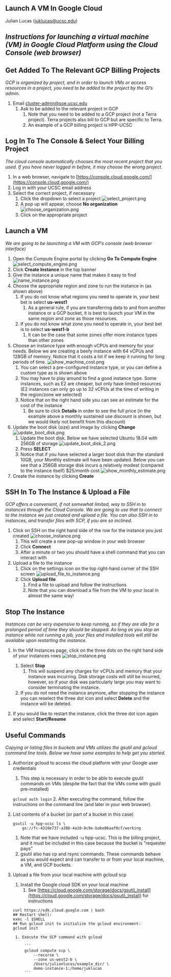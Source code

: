 ## Launch A VM In Google Cloud
Julian Lucas (juklucas@ucsc.edu)

_Instructions for launching a virtual machine (VM) in Google Cloud Platform using the Cloud Console (web browser)_
------------------
## **Get Added To The Relevant GCP Billing Projects**

_GCP is organized by project, and in order to launch VMs or access resources in a project, you need to be added to the project by the GI’s admin._


1. Email cluster-admin@soe.ucsc.edu
    1. Ask to be added to the relevant project in GCP
        1. Note that you need to be added to a GCP project (not a Terra project). Terra projects also bill to GCP but are specific to Terra.
        2. An example of a GCP billing project is HPP-UCSC

## **Log In To The Console & Select Your Billing Project**

_The cloud console automatically chooses the most recent project that you used. If you have never logged in before, it may choose the wrong project._


1. In a web browser, navigate to [https://console.cloud.google.com/](https://console.cloud.google.com/)
2. Log in with your UCSC email address
3. Select the correct project, if necessary
    1. Click the dropdown to select a project
    ![select_project.png](https://github.com/ucsc-cgp/training-resources/blob/main/GCP/launching_a_VM/images/select_project.png?raw=true)
    2. A pop up will appear, choose **No organization**
    ![choose_organization.png](https://github.com/ucsc-cgp/training-resources/blob/main/GCP/launching_a_VM/images/choose_organization.png?raw=true)
    3. Click on the appropriate project


## **Launch a VM**

_We are going to be launching a VM with GCP’s console (web browser interface)_


1. Open the Compute Engine portal by clicking **Go To Compute Engine**
![select_compute_engine.png](https://github.com/ucsc-cgp/training-resources/blob/main/GCP/launching_a_VM/images/select_compute_engine.png?raw=true)
2. Click **Create Instance** in the top banner
3. Give the instance a unique name that makes it easy to find
![name_instance.png](https://github.com/ucsc-cgp/training-resources/blob/main/GCP/launching_a_VM/images/name_instance.png?raw=true)
4. Choose the appropriate region and zone to run the instance in (as shown above)
    1. If you do not know what regions you need to operate in, your best bet is select **us-west1**
        1. As a general rule, if you are transferring data to and from another instance or a GCP bucket, it is best to launch your VM in the same region and zone as those resources. 
    2. If you do not know what zone you need to operate in, your best bet is to select **us-west1-b**
        1. It can be the case that some zones offer more instance types than other zones
5. Choose an instance type with enough vCPUs and memory for your needs. Below we are creating a beefy instance with 64 vCPUs and 128GB of memory. Notice that it costs a lot if we keep it running for long periods of time.
![show_machine_cost.png](https://github.com/ucsc-cgp/training-resources/blob/main/GCP/launching_a_VM/images/show_machine_cost.png?raw=true)
    1. You can select a pre-configured instance type, or you can define a custom type as is shown above
    2. You may have to play around to find a good instance type. Some instances, such as E2 are cheaper, but only have limited resources (E2 instances can only go up to 32 vCPUs at the time of writing in the region/zone we selected)
    3. Notice that on the right hand side you can see an estimate for the cost of the instance
        1. Be sure to click **Details** in order to see the full price (in the example above a monthly sustained use discount is shown, but we would likely not benefit from this discount)
6. Update the boot disk (size) and Image by clicking **Change**
![update_boot_disk.png](https://github.com/ucsc-cgp/training-resources/blob/main/GCP/launching_a_VM/images/update_boot_disk.png?raw=true)
    1. Update the boot disk. Below we have selected Ubuntu 18.04 with 256GB of storage
    ![update_boot_disk_2.png](https://github.com/ucsc-cgp/training-resources/blob/main/GCP/launching_a_VM/images/update_boot_disk_2.png?raw=true)    
    2. Press **SELECT**
    3. Notice that if you have selected a larger boot disk than the standard 10GB, your Monthly estimate will have been updated. Below you can see that a 256GB storage disk incurs a relatively modest (compared to the instance itself) $25/month cost
    ![show_monthly_estimate.png](https://github.com/ucsc-cgp/training-resources/blob/main/GCP/launching_a_VM/images/show_monthly_estimate.png?raw=true)    
7. Create the instance by clicking **Create**

## **SSH In To The Instance & Upload a File**

_GCP offers a convenient, if not somewhat limited, way to SSH in to instances through the Cloud Console. We are going to use that to connect to the instance we just created and upload a file. You can also SSH in to instances, and transfer files with SCP, if you are so inclined._
1. Click on SSH on the right hand side of the row for the instance you just created
![choose_instance.png](https://github.com/ucsc-cgp/training-resources/blob/main/GCP/launching_a_VM/images/choose_instance.png?raw=true)    
    1. This will create a new pop-up window in your web browser
    2. Click **Connect**
    3. After a minute or two you should have a shell command that you can interact with
2. Upload a file to the instance
    1. Click on the settings icon on the top right-hand corner of the SSH screen
	![upload_file_to_instance.png](https://github.com/ucsc-cgp/training-resources/blob/main/GCP/launching_a_VM/images/upload_file_to_instance.png?raw=true)    
    2. Click **Upload file**
        1. Find a file to upload and follow the instructions
        2. Note that you can download a file from the VM to your local in almost the same way!

## **Stop The Instance**

_Instances can be very expensive to keep running, so if they are idle for a prolonged period of time they should be stopped. As long as you stop an instance while not running a job, your files and installed tools will still be available upon restarting the instance._

1. In the VM Instances page, click on the three dots on the right hand side of your instances rows
![stop_instance.png](https://github.com/ucsc-cgp/training-resources/blob/main/GCP/launching_a_VM/images/stop_instance.png?raw=true)   

    1. Select **Stop**
        1. This will suspend any charges for vCPUs and memory that your instance was incurring. Disk storage costs will still be incurred, however, so if your disk was particularly large you may want to consider terminating the instance.
    2. If you do not need the instance anymore, after stopping the instance you can reselect the three dot icon and select **Delete** and the instance will be deleted.
2. If you would like to restart the instance, click the three dot icon again and select **Start/Resume**

## **Useful Commands**
_Copying or listing files in buckets and VMs utilizes the gsutil and gcloud command line tools. Below we have some examples to help get you started._


1. Authorize gcloud to access the cloud platform with your Google user credentials
    1. This step is necessary in order to be able to execute gsutil commands on VMs (despite the fact that the VMs come with gsutil pre-installed)

	`gcloud auth login`
    2. After executing the command, follow the instructions on the command line (and later in your web browser).
2. List contents of a bucket (or part of a bucket in this case)

    ```
    gsutil -u hpp-ucsc ls \
        gs://fc-4310e737-a388-4a10-8c9e-babe06aaf0cf/working
    ```
    1. Note that we have included -u hpp-ucsc. This is the billing project, and it must be included in this case because the bucket is “requester pays”
    2. gsutil also has cp and rsync commands. These commands behave as you would expect and can transfer to or from your local machine, a VM, and GCP buckets.
3. Upload a file from your local machine with gcloud scp
    1. Install the Google cloud SDK on your local machine
        1. See [https://cloud.google.com/storage/docs/gsutil_install](https://cloud.google.com/storage/docs/gsutil_install) for instructions 
	```
	curl https://sdk.cloud.google.com | bash
	## Restart shell:
	exec -l $SHELL
	## Run gcloud init to initialize the gcloud environment:
	gcloud init
	```
	    1. Execute the SCP command with gcloud

	        ```
	        gcloud compute scp \
	        	--recurse \
	        	--zone us-west2-b \
	        	/Users/julianlucas/example_dir/ \
	        	demo-instance-1:/home/juklucas
	        ```